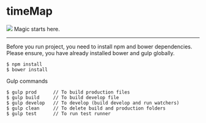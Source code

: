 # timeMap
[<img src="https://travis-ci.org/georgelviv/timeMap.svg?branch=master">](https://travis-ci.org/georgelviv/timeMap)
Magic starts here.

-----

Before you run project, you need to install npm and bower dependencies.
Please ensure, you have already installed bower and gulp globally.
```
$ npm install
$ bower install
```

Gulp commands
```
$ gulp prod      // To build production files
$ gulp build     // To build develop file
$ gulp develop   // To develop (build develop and run watchers)
$ gulp clean     // To delete build and production folders
$ gulp test      // To run test runner
```
